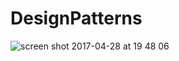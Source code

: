 # DesignPatterns

![screen shot 2017-04-28 at 19 48 06](https://cloud.githubusercontent.com/assets/17459420/25552347/b8e1f578-2c4b-11e7-9dcf-326a5a49bc65.png)
